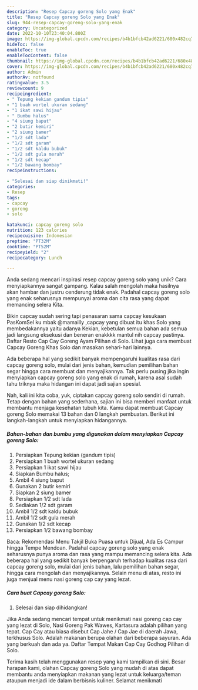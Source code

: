 ```yaml
---
description: "Resep Capcay goreng Solo yang Enak"
title: "Resep Capcay goreng Solo yang Enak"
slug: 944-resep-capcay-goreng-solo-yang-enak
category: Uncategorized
date: 2022-10-10T23:40:04.800Z
image: https://img-global.cpcdn.com/recipes/b4b1bfcb42ad6221/680x482cq70/capcay-goreng-solo-foto-resep-utama.jpg
hideToc: false
enableToc: true
enableTocContent: false
thumbnail: https://img-global.cpcdn.com/recipes/b4b1bfcb42ad6221/680x482cq70/capcay-goreng-solo-foto-resep-utama.jpg
cover: https://img-global.cpcdn.com/recipes/b4b1bfcb42ad6221/680x482cq70/capcay-goreng-solo-foto-resep-utama.jpg
author: Admin
authorAv: notfound
ratingvalue: 3.5
reviewcount: 9
recipeingredient:
- " Tepung kekian gandum tipis"
- "1 buah wortel ukuran sedang"
- "1 ikat sawi hijau"
- " Bumbu halus"
- "4 siung baput"
- "2 butir kemiri"
- "2 siung bamer"
- "1/2 sdt lada"
- "1/2 sdt garam"
- "1/2 sdt kaldu bubuk"
- "1/2 sdt gula merah"
- "1/2 sdt kecap"
- "1/2 bawang bombay"
recipeinstructions:

- "Selesai dan siap dinikmati!"
categories:
- Resep
tags:
- capcay
- goreng
- solo

katakunci: capcay goreng solo 
nutrition: 123 calories
recipecuisine: Indonesian
preptime: "PT32M"
cooktime: "PT52M"
recipeyield: "2"
recipecategory: Lunch

---
```





Anda sedang mencari inspirasi resep capcay goreng solo yang unik? Cara menyiapkannya sangat gampang. Kalau salah mengolah maka hasilnya akan hambar dan justru cenderung tidak enak. Padahal capcay goreng solo yang enak seharusnya mempunyai aroma dan cita rasa yang dapat memancing selera Kita.





Bikin capcay sudah sering tapi penasaran sama capcay kesukaan PasKomSel ku mbak @mamailly ,capcay yang dibuat itu khas Solo yang membedakannya yaitu adanya Kekian, kebetulan semua bahan ada semua jadi langsung eksekusi dan beneran enakkkk mantul nih capcay pastinya. Daftar Resto Cap Cay Goreng Ayam Pilihan di Solo. Lihat juga cara membuat Capcay Goreng Khas Solo dan masakan sehari-hari lainnya.

Ada beberapa hal yang sedikit banyak mempengaruhi kualitas rasa dari capcay goreng solo, mulai dari jenis bahan, kemudian pemilihan bahan segar hingga cara membuat dan menyajikannya. Tak perlu pusing jika ingin menyiapkan capcay goreng solo yang enak di rumah, karena asal sudah tahu triknya maka hidangan ini dapat jadi sajian spesial.






Nah, kali ini kita coba, yuk, ciptakan capcay goreng solo sendiri di rumah. Tetap dengan bahan yang sederhana, sajian ini bisa memberi manfaat untuk membantu menjaga kesehatan tubuh kita. Kamu dapat membuat Capcay goreng Solo memakai 13 bahan dan 0 langkah pembuatan. Berikut ini langkah-langkah untuk menyiapkan hidangannya.

<!--inarticleads1-->

##### Bahan-bahan dan bumbu yang digunakan dalam menyiapkan Capcay goreng Solo:

1. Persiapkan  Tepung kekian (gandum tipis)
1. Persiapkan 1 buah wortel ukuran sedang
1. Persiapkan 1 ikat sawi hijau
1. Siapkan  Bumbu halus;
1. Ambil 4 siung baput
1. Gunakan 2 butir kemiri
1. Siapkan 2 siung bamer
1. Persiapkan 1/2 sdt lada
1. Sediakan 1/2 sdt garam
1. Ambil 1/2 sdt kaldu bubuk
1. Ambil 1/2 sdt gula merah
1. Gunakan 1/2 sdt kecap
1. Persiapkan 1/2 bawang bombay


Baca: Rekomendasi Menu Takjil Buka Puasa untuk Dijual, Ada Es Campur hingga Tempe Mendoan. Padahal capcay goreng solo yang enak seharusnya punya aroma dan rasa yang mampu memancing selera kita. Ada beberapa hal yang sedikit banyak berpengaruh terhadap kualitas rasa dari capcay goreng solo, mulai dari jenis bahan, lalu pemilihan bahan segar, hingga cara mengolah dan menyajikannya. Selain menu di atas, resto ini juga menjual menu nasi goreng cap cay yang lezat. 

<!--inarticleads2-->

##### Cara buat Capcay goreng Solo:


1. Selesai dan siap dihidangkan!

Jika Anda sedang mencari tempat untuk menikmati nasi goreng cap cay yang lezat di Solo, Nasi Goreng Pak Wawes, Kartasura adalah pilihan yang tepat. Cap Cay atau biasa disebut Cap Jahe / Cap Jae di daerah Jawa, terkhusus Solo. Adalah makanan berupa olahan dari beberapa sayuran. Ada yang berkuah dan ada ya. Daftar Tempat Makan Cap Cay Godhog Pilihan di Solo. 

Terima kasih telah menggunakan resep yang kami tampilkan di sini. Besar harapan kami, olahan Capcay goreng Solo yang mudah di atas dapat membantu anda menyiapkan makanan yang lezat untuk keluarga/teman ataupun menjadi ide dalam berbisnis kuliner. Selamat menikmati
